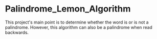 # Palindrome_Lemon_Algorithm

This project's main point is to determine whether the word is or is not a palindrome. However, this algorithm can also be a palindrome when read backwards.
